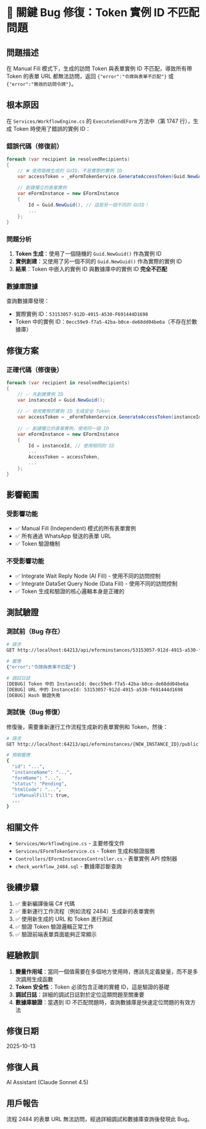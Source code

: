 # 🐛 關鍵 Bug 修復：Token 實例 ID 不匹配問題

## 問題描述

在 Manual Fill 模式下，生成的訪問 Token 與表單實例 ID 不匹配，導致所有帶 Token 的表單 URL 都無法訪問，返回 `{"error":"令牌與表單不匹配"}` 或 `{"error":"無效的訪問令牌"}`。

## 根本原因

在 `Services/WorkflowEngine.cs` 的 `ExecuteSendEForm` 方法中（第 1747 行），生成 Token 時使用了錯誤的實例 ID：

### 錯誤代碼（修復前）

```csharp
foreach (var recipient in resolvedRecipients)
{
    // ❌ 使用隨機生成的 GUID，不是實際的實例 ID
    var accessToken = _eFormTokenService.GenerateAccessToken(Guid.NewGuid(), recipient.PhoneNumber);
    
    // 創建獨立的表單實例
    var eFormInstance = new EFormInstance
    {
        Id = Guid.NewGuid(), // 這是另一個不同的 GUID！
        ...
    };
}
```

### 問題分析

1. **Token 生成**：使用了一個隨機的 `Guid.NewGuid()` 作為實例 ID
2. **實例創建**：又使用了另一個不同的 `Guid.NewGuid()` 作為實際的實例 ID
3. **結果**：Token 中嵌入的實例 ID 與數據庫中的實例 ID **完全不匹配**

### 數據庫證據

查詢數據庫發現：
- 實際實例 ID：`53153057-912D-4915-A530-F691444D1698`
- Token 中的實例 ID：`0ecc59e9-f7a5-42ba-b0ce-de68dd04be6a`（不存在於數據庫）

## 修復方案

### 正確代碼（修復後）

```csharp
foreach (var recipient in resolvedRecipients)
{
    // ✅ 先創建實例 ID
    var instanceId = Guid.NewGuid();
    
    // ✅ 使用實際的實例 ID 生成安全 Token
    var accessToken = _eFormTokenService.GenerateAccessToken(instanceId, recipient.PhoneNumber);
    
    // ✅ 創建獨立的表單實例，使用同一個 ID
    var eFormInstance = new EFormInstance
    {
        Id = instanceId, // 使用相同的 ID
        ...
        AccessToken = accessToken,
        ...
    };
}
```

## 影響範圍

### 受影響功能
- ✅ Manual Fill (Independent) 模式的所有表單實例
- ✅ 所有通過 WhatsApp 發送的表單 URL
- ✅ Token 驗證機制

### 不受影響功能
- ✅ Integrate Wait Reply Node (AI Fill) - 使用不同的訪問控制
- ✅ Integrate DataSet Query Node (Data Fill) - 使用不同的訪問控制
- ✅ Token 生成和驗證的核心邏輯本身是正確的

## 測試驗證

### 測試前（Bug 存在）
```bash
# 請求
GET http://localhost:64213/api/eforminstances/53153057-912d-4915-a530-f691444d1698/public?token=ehrCBfkHKAUoCCnSDZLzfEnSTZrRQsmGzERz1pGXRTIwZWNjNTllOS1mN2E1LTQyYmEtYjBjZS1kZTY4ZGQwNGJlNmE6ODUyOTYzNjYzMTg6NjM4OTU4NTM5Mzk3NjE4Nzgz

# 響應
{"error":"令牌與表單不匹配"}

# 調試日誌
[DEBUG] Token 中的 InstanceId: 0ecc59e9-f7a5-42ba-b0ce-de68dd04be6a
[DEBUG] URL 中的 InstanceId: 53153057-912d-4915-a530-f691444d1698
[DEBUG] Hash 驗證失敗
```

### 測試後（Bug 修復）
修復後，需要重新運行工作流程生成新的表單實例和 Token，然後：

```bash
# 請求
GET http://localhost:64213/api/eforminstances/{NEW_INSTANCE_ID}/public?token={NEW_TOKEN}

# 預期響應
{
  "id": "...",
  "instanceName": "...",
  "formName": "...",
  "status": "Pending",
  "htmlCode": "...",
  "isManualFill": true,
  ...
}
```

## 相關文件

- `Services/WorkflowEngine.cs` - 主要修復文件
- `Services/EFormTokenService.cs` - Token 生成和驗證服務
- `Controllers/EFormInstancesController.cs` - 表單實例 API 控制器
- `check_workflow_2484.sql` - 數據庫診斷查詢

## 後續步驟

1. ✅ 重新編譯後端 C# 代碼
2. ✅ 重新運行工作流程（例如流程 2484）生成新的表單實例
3. ✅ 使用新生成的 URL 和 Token 進行測試
4. ✅ 驗證 Token 驗證邏輯正常工作
5. ✅ 驗證前端表單頁面能夠正常顯示

## 經驗教訓

1. **變量作用域**：當同一個值需要在多個地方使用時，應該先定義變量，而不是多次調用生成函數
2. **Token 安全性**：Token 必須包含正確的實體 ID，這是驗證的基礎
3. **調試日誌**：詳細的調試日誌對於定位這類問題至關重要
4. **數據庫驗證**：當遇到 ID 不匹配問題時，查詢數據庫是快速定位問題的有效方法

## 修復日期

2025-10-13

## 修復人員

AI Assistant (Claude Sonnet 4.5)

## 用戶報告

流程 2484 的表單 URL 無法訪問，經過詳細調試和數據庫查詢後發現此 Bug。

